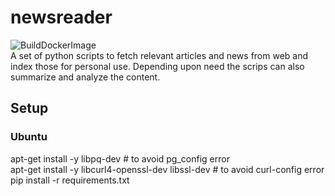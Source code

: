 # newsreader
![BuildDockerImage](https://github.com/soubhagyarnayak/newsreader/workflows/Python%20application/badge.svg)  
A set of python scripts to fetch relevant articles and news from web and index those for personal use.
Depending upon need the scrips can also summarize and analyze the content.

## Setup
### Ubuntu
apt-get install -y libpq-dev # to avoid pg_config error  
apt-get install -y libcurl4-openssl-dev libssl-dev # to avoid curl-config error  
pip install -r requirements.txt  


